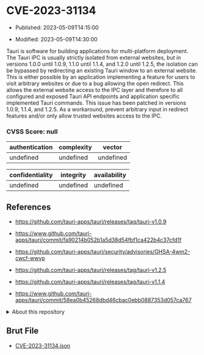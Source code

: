 # CVE-2023-31134

- Published: 2023-05-09T14:15:00

- Modified: 2023-05-09T14:30:00

Tauri is software for building applications for multi-platform deployment. The Tauri IPC is usually strictly isolated from external websites, but in versions 1.0.0 until 1.0.9, 1.1.0 until 1.1.4, and 1.2.0 until 1.2.5, the isolation can be bypassed by redirecting an existing Tauri window to an external website. This is either possible by an application implementing a feature for users to visit
arbitrary websites or due to a bug allowing the open redirect. This allows the external website access to the IPC layer and therefore to all configured and exposed Tauri API endpoints and application specific implemented Tauri commands. This issue has been patched in versions 1.0.9, 1.1.4, and 1.2.5. As a workaround, prevent arbitrary input in redirect features and/or only allow trusted websites access to the IPC.

### CVSS Score: **null**

| authentication | complexity | vector |
| --- | --- | --- |
| undefined | undefined | undefined |

| confidentiality | integrity | availability |
| --- | --- | --- |
| undefined | undefined | undefined |

## References

* https://github.com/tauri-apps/tauri/releases/tag/tauri-v1.0.9

* https://www.github.com/tauri-apps/tauri/commit/fa90214b052b1a5d38d54fbf1ca422b4c37cfd1f

* https://github.com/tauri-apps/tauri/security/advisories/GHSA-4wm2-cwcf-wwvp

* https://github.com/tauri-apps/tauri/releases/tag/tauri-v1.2.5

* https://github.com/tauri-apps/tauri/releases/tag/tauri-v1.1.4

* https://www.github.com/tauri-apps/tauri/commit/58ea0b45268dbd46cbac0ebb0887353d057ca767

<details>
<summary>About this repository</summary> 

  This repository is part of the project [Live Hack CVE](https://github.com/Live-Hack-CVE). Main website can be found [www.live-hack.org](https://www.live-hack.org) 
  
  Made by [Sn0wAlice](https://github.com/Sn0wAlice) for the people that care about security and need to have a feed of the latest CVEs. Hope you enjoy it, don't forget to star the repo and follow me on [Twitter](https://twitter.com/Sn0wAlice) and [Github](https://github.com/Sn0wAlice). And that is my [personnal website](https://www.alice-snow.me/)

  - [Home Page](https://github.com/Live-Hack-CVE)
  - [Framework](https://github.com/Live-Hack-CVE/cve-framework)
  - [CVE database](https://github.com/Live-Hack-CVE/full_database)
  - [Changelog](https://github.com/Live-Hack-CVE/Changelog)
</details>

## Brut File

* [CVE-2023-31134.json](https://raw.githubusercontent.com/Live-Hack-CVE/full_database/main/cves/2023/CVE-2023-31134.json)

